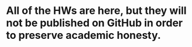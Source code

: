 # All of the HWs are here, but they will not be published on GitHub in order to preserve academic honesty. 